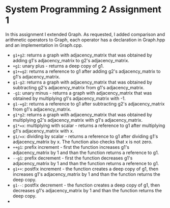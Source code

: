 # System Programming 2 Assignment 1

In this assignment I extended Graph. 
As requested, I added comparison and arithmetic operators to Graph, each operator has a declaration in Graph.hpp and an implementation in Graph.cpp.  
* `g1+g2`: returns a graph with adjacency_matrix that was obtained by adding g1's adjacency_matrix to g2's adjacency_matrix.
* `+g1`: unary plus - returns a deep copy of g1.
* `g1+=g2`: returns a reference to g1 after adding g2's adjacency_matrix to g1's adjacency_matrix.
* `g1-g2`: returns a graph with adjacency_matrix that was obtained by subtracting g2's adjacency_matrix from g1's adjacency_matrix.
* `-g1`: unary minus - returns a graph with adjacency_matrix that was obtained by multiplying g1's adjacency_matrix with -1. 
* `g1-=g2`: returns a reference to g1 after subtracting g2's adjacency_matrix from g1's adjacency_matrix.
* `g1*g2`: returns a graph with adjacency_matrix that was obtained by multiplying g2's adjacency_matrix with g1's adjacency_matrix.
* `g1*=x`: multiplying with scalar - returns a reference to g1 after multiplying g1's adjacency_matrix with x.
* `g1/=x`: dividing by scalar - returns a reference to g1 after dividing g1's adjacency_matrix by x. The function also checks that x is not zero.
* `++g1`: prefix increment - first the function increases g1's adjacency_matrix by 1 and than the function returns a reference to g1.
* `--g1`: prefix decrement - first the function decreases g1's adjacency_matrix by 1 and than the function returns a reference to g1.
* `g1++`: postfix increment - the function creates a deep copy of g1, then increases g1's adjacency_matrix by 1 and than the function returns the deep copy.
* `g1--`: postfix decrement - the function creates a deep copy of g1, then decreases g1's adjacency_matrix by 1 and than the function returns the deep copy.
* 
